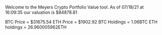 Welcome to the Meyers Crypto Portfolio Value tool. 
As of 07/18/21 at 16:09:35 our valuation is $84878.81 

BTC Price = $31675.54
 ETH Price = $1902.92
BTC Holdings = 1.06BTC
 ETH holdings = 26.960005962ETH 
